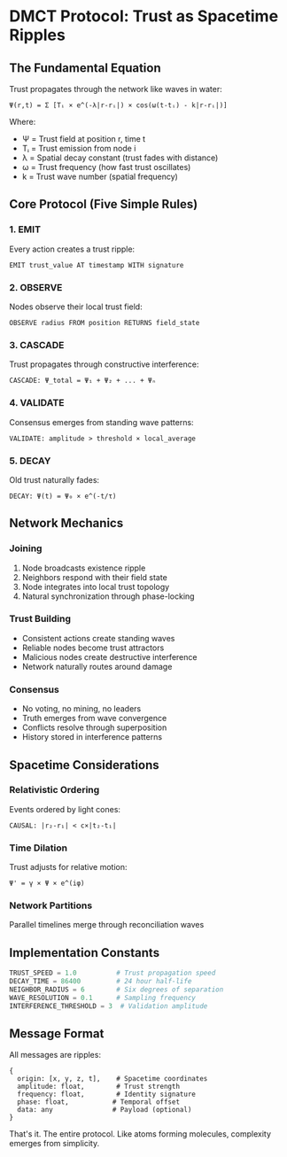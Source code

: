 # DMCT Protocol: Trust as Spacetime Ripples

## The Fundamental Equation

Trust propagates through the network like waves in water:

```
Ψ(r,t) = Σ [Tᵢ × e^(-λ|r-rᵢ|) × cos(ω(t-tᵢ) - k|r-rᵢ|)]
```

Where:
- Ψ = Trust field at position r, time t
- Tᵢ = Trust emission from node i
- λ = Spatial decay constant (trust fades with distance)
- ω = Trust frequency (how fast trust oscillates)
- k = Trust wave number (spatial frequency)

## Core Protocol (Five Simple Rules)

### 1. EMIT
Every action creates a trust ripple:
```
EMIT trust_value AT timestamp WITH signature
```

### 2. OBSERVE
Nodes observe their local trust field:
```
OBSERVE radius FROM position RETURNS field_state
```

### 3. CASCADE
Trust propagates through constructive interference:
```
CASCADE: Ψ_total = Ψ₁ + Ψ₂ + ... + Ψₙ
```

### 4. VALIDATE
Consensus emerges from standing wave patterns:
```
VALIDATE: amplitude > threshold × local_average
```

### 5. DECAY
Old trust naturally fades:
```
DECAY: Ψ(t) = Ψ₀ × e^(-t/τ)
```

## Network Mechanics

### Joining
1. Node broadcasts existence ripple
2. Neighbors respond with their field state
3. Node integrates into local trust topology
4. Natural synchronization through phase-locking

### Trust Building
- Consistent actions create standing waves
- Reliable nodes become trust attractors
- Malicious nodes create destructive interference
- Network naturally routes around damage

### Consensus
- No voting, no mining, no leaders
- Truth emerges from wave convergence
- Conflicts resolve through superposition
- History stored in interference patterns

## Spacetime Considerations

### Relativistic Ordering
Events ordered by light cones:
```
CAUSAL: |r₂-r₁| < c×|t₂-t₁|
```

### Time Dilation
Trust adjusts for relative motion:
```
Ψ' = γ × Ψ × e^(iφ)
```

### Network Partitions
Parallel timelines merge through reconciliation waves

## Implementation Constants

```python
TRUST_SPEED = 1.0          # Trust propagation speed
DECAY_TIME = 86400         # 24 hour half-life
NEIGHBOR_RADIUS = 6        # Six degrees of separation
WAVE_RESOLUTION = 0.1      # Sampling frequency
INTERFERENCE_THRESHOLD = 3  # Validation amplitude
```

## Message Format

All messages are ripples:
```
{
  origin: [x, y, z, t],    # Spacetime coordinates
  amplitude: float,        # Trust strength
  frequency: float,        # Identity signature
  phase: float,           # Temporal offset
  data: any               # Payload (optional)
}
```

That's it. The entire protocol.
Like atoms forming molecules, complexity emerges from simplicity.